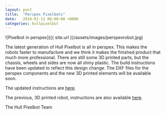 ```yaml
---
layout: post
title:  "Perspex Pixelbots"
date:   2018-01-11 08:00:00 +0000
categories: hullpixelbot
---
```

![Pixelbot in perspex]({{ site.url }}/assets/images/perspexrobot.jpg)


The latest generation of Hull Pixelbot is all in perspex. This makes the robots faster to manufacture and we think it makes the finished product that much more professional. There are still some 3D printed parts, but the chassis, wheels and sides are now all shiny plastic. The build instructions have been updated to reflect this design change. The DXF files for the perspex components and the new 3D printed elements will be available soon.

The updated instructions are   [here](https://github.com/HullPixelbot/Learning/blob/master/Build%20a%20robot%20in%20one%20day.pdf).

The previous, 3D printed robot, instructions are also available [here](https://github.com/HullPixelbot/Learning/blob/master/Build%20a%203D%20printed%20robot%20in%20one%20day.pdf).

The Hull Pixelbot Team